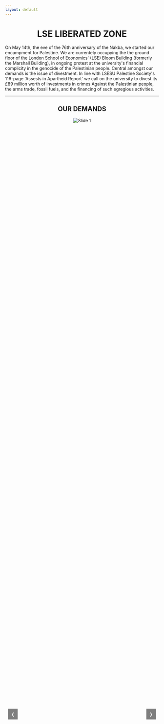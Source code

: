 ```yaml
---
layout: default
---
```


<h1 style="text-align: center;">LSE LIBERATED ZONE</h1>

On May 14th, the eve of the 76th anniversary of the Nakba, we started our encampment for Palestine. We are currentely occupying the the ground floor of the London School of Economics' (LSE) Bloom Building (formerly the Marshall Building), in ongoing protest at the university's financial complicity in the genocide of the Palestinian people. Central amongst our demands is the issue of divestment. In line with LSESU Palestine Society's 116-page 'Assests in Apartheid Report' we call on the university to divest its £89 million worth of investments in crimes Against the Palestinian people, the arms trade, fossil fuels, and the financing of such egregious activities.

---
<h2 style="text-align: center;">OUR DEMANDS</h2>

<div class="carousel">
    <button class="prev" onclick="moveSlide(-1)">❮</button>
    <div class="carousel-container">
        <div class="carousel-slide"><img src="https://lseliberatedzone.github.io/document/1.PNG" alt="Slide 1"></div>
        <div class="carousel-slide"><img src="https://lseliberatedzone.github.io/document/2.PNG" alt="Slide 2"></div>
        <div class="carousel-slide"><img src="https://lseliberatedzone.github.io/document/3.PNG" alt="Slide 3"></div>
        <div class="carousel-slide"><img src="https://lseliberatedzone.github.io/document/4.PNG" alt="Slide 4"></div>
        <div class="carousel-slide"><img src="https://lseliberatedzone.github.io/document/5.PNG" alt="Slide 5"></div>
        <div class="carousel-slide"><img src="https://lseliberatedzone.github.io/document/6.PNG" alt="Slide 6"></div>
        <div class="carousel-slide"><img src="https://lseliberatedzone.github.io/document/7.PNG" alt="Slide 7"></div>
        <div class="carousel-slide"><img src="https://lseliberatedzone.github.io/document/8.PNG" alt="Slide 8"></div>
        <div class="carousel-slide"><img src="https://lseliberatedzone.github.io/document/9.PNG" alt="Slide 9"></div>
        <div class="carousel-slide"><img src="https://lseliberatedzone.github.io/document/10.PNG" alt="Slide 10"></div>
    </div>
    <button class="next" onclick="moveSlide(1)">❯</button>
</div>

<style>
    .carousel {
        position: relative;
        width: 100%;
        height: 100%;
        margin: auto;
        overflow: hidden;
    }

    .carousel-container {
        display: flex;
        transition: transform 0.5s ease-in-out;
        width: 100%; /* 540px * 10 images */
    }

    .carousel-slide {
        flex-shrink: 0;
        width: 100%;
        height: 100%;
        border: none; /* Remove iframe borders */
        display: flex;
        justify-content: center;
        align-items: center;
    }

    .carousel-slide img {
        max-width: 100%;
        max-height: 100%;
        object-fit: contain; /* Ensures the image fits within the slide */
    }

    .prev, .next {
        position: absolute;
        top: 50%;
        transform: translateY(-50%);
        background-color: rgba(0, 0, 0, 0.5);
        color: white;
        border: none;
        padding: 10px;
        cursor: pointer;
        z-index: 10;
    }

    .prev {
        left: 10px;
    }

    .next {
        right: 10px;
    }
</style>

<script>
    let slideIndex = 0;

    function moveSlide(n) {
        const slides = document.querySelectorAll('.carousel-slide');
        slideIndex = (slideIndex + n + slides.length) % slides.length;
        document.querySelector('.carousel-container').style.transform = `translateX(${-slideIndex * 100}%)`; // Adjust this value to your image width
    }
</script>

---
---

<h2 style="text-align: center;">CAMP STATEMENTS</h2>

Stay up-to-date with LSE liberated zone statements:

<button style="display: block; margin: 0 auto;"><a href="https://lseliberatedzone.github.io/document/Statement_LSE_Encampment_22_May_2024.pdf" target="_blank"><strong style="color: black;">Statement 22 May</strong></a></button>

<button style="display: block; margin: 0 auto;"><a href="https://lseliberatedzone.github.io/document/Statement_LSE_Encampment_27_May_2024.pdf" target="_blank"><strong style="color: black;">Statement 27 May</strong></a></button>


<button style="display: block; margin: 0 auto;"><a href="https://lseliberatedzone.github.io/document/Statement_LSE_Encampment_27_May_2024_firesafety.pdf" target="_blank"><strong style="color: black;">Statement 27 May - Fire Safety</strong></a></button>

<button style="display: block; margin: 0 auto;"><a href="https://lseliberatedzone.github.io/document/Statement_LSE_Encampment_28_May_2024.doc.pdf" target="_blank"><strong style="color: black;">Statement 28 May</strong></a></button>

<button style="display: block; margin: 0 auto;"><a href="https://lseliberatedzone.github.io/document/Statement_LSE_Encampment_29_May_2024.doc.pdf" target="_blank"><strong style="color: black;">Statement 29 May</strong></a></button>

<button style="display: block; margin: 0 auto;"><a href="https://lseliberatedzone.github.io/document/Statement_LSE_Encampment_30_May_2024.doc.pdf" target="_blank"><strong style="color: black;">Statement 30 May</strong></a></button>

<button style="display: block; margin: 0 auto;"><a href="https://lseliberatedzone.github.io/document/EmailResponse_LSE_Encampment_3_June_2024.pdf" target="_blank"><strong style="color: black;">Email Response 3 June</strong></a></button>

<button style="display: block; margin: 0 auto;"><a href="https://lseliberatedzone.github.io/document/Statement_LSE_Encampment_4_June_2024.doc.pdf" target="_blank"><strong style="color: black;">Statement 4 June</strong></a></button>

<button style="display: block; margin: 0 auto;"><a href="https://lseliberatedzone.github.io/document/EmailResponse_LSE_Encampment_5_June_2024.pdf" target="_blank"><strong style="color: black;">Email Response 5 June</strong></a></button>

<button style="display: block; margin: 0 auto;"><a href="https://lseliberatedzone.github.io/document/Statement_LSE_Encampment_6_June_2024.doc.pdf" target="_blank"><strong style="color: black;">Statement 6 June</strong></a></button>

<button style="display: block; margin: 0 auto;"><a href="https://lseliberatedzone.github.io/document/EmailResponse_LSE_Encampment_6_June_2024.pdf" target="_blank"><strong style="color: black;">Email Response 6 June</strong></a></button>

<button style="display: block; margin: 0 auto;"><a href="https://lseliberatedzone.github.io/document/Statement_LSE_Encampment_9_June_2024.doc.pdf" target="_blank"><strong style="color: black;">Statement 9 June</strong></a></button>

